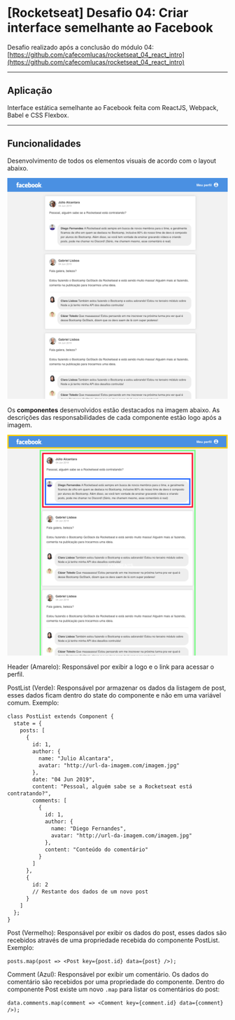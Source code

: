 # [Rocketseat] Desafio 04: Criar interface semelhante ao Facebook

Desafio realizado após a conclusão do módulo 04: [https://github.com/cafecomlucas/rocketseat_04_react_intro](https://github.com/cafecomlucas/rocketseat_04_react_intro)

---

## Aplicação

Interface estática semelhante ao Facebook feita com ReactJS, Webpack, Babel e CSS Flexbox.

---

## Funcionalidades

Desenvolvimento de todos os elementos visuais de acordo com o layout abaixo.

![Layout Facebook](README_assets/facebook.png)

Os **componentes** desenvolvidos estão destacados na imagem abaixo. As descrições das responsabilidades de cada componente estão logo após a imagem.

![Componentes](README_assets/components.png)

Header (Amarelo): Responsável por exibir a logo e o link para acessar o perfil.

PostList (Verde): Responsável por armazenar os dados da listagem de post, esses dados ficam dentro do state do componente e não em uma variável comum. Exemplo:

```
class PostList extends Component {
  state = {
    posts: [
      {
        id: 1,
        author: {
          name: "Julio Alcantara",
          avatar: "http://url-da-imagem.com/imagem.jpg"
        },
        date: "04 Jun 2019",
        content: "Pessoal, alguém sabe se a Rocketseat está contratando?",
        comments: [
          {
            id: 1,
            author: {
              name: "Diego Fernandes",
              avatar: "http://url-da-imagem.com/imagem.jpg"
            },
            content: "Conteúdo do comentário"
          }
        ]
      },
      {
        id: 2
        // Restante dos dados de um novo post
      }
    ]
  };
}
```

Post (Vermelho): Responsável por exibir os dados do post, esses dados são recebidos através de uma propriedade recebida do componente PostList. Exemplo:

```
posts.map(post => <Post key={post.id} data={post} />);
```

Comment (Azul): Responsável por exibir um comentário. Os dados do comentário são recebidos por uma propriedade do componente. Dentro do componente Post existe um novo `.map` para listar os comentários do post:

```
data.comments.map(comment => <Comment key={comment.id} data={comment} />);
```
